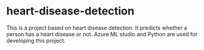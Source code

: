 # heart-disease-detection
This is a project based on heart disease detection. It predicts whether a person has a heart disease or not.
Azure ML studio and Python are used for developing this project.

